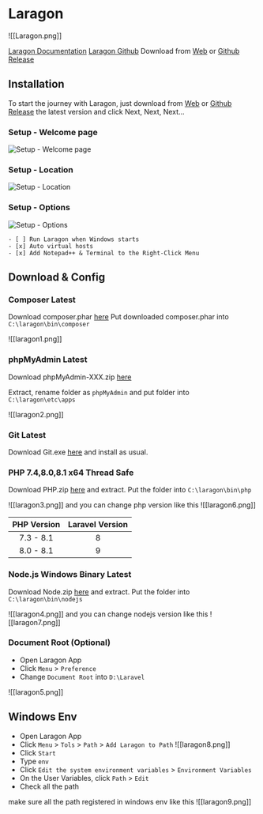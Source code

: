 # Laragon
![[Laragon.png]]

[Laragon Documentation](https://laragon.org/docs/install.html)
[Laragon Github](https://github.com/leokhoa/laragon)
Download from [Web](https://laragon.org/download/) or [Github Release](https://github.com/leokhoa/laragon/releases)

## Installation
To start the journey with Laragon, just download from [Web](https://laragon.org/download/) or [Github Release](https://github.com/leokhoa/laragon/releases) the latest version and click Next, Next, Next...

### Setup - Welcome page

![Setup - Welcome page](https://i.imgur.com/4OyDDhK.png)

### Setup - Location

![Setup - Location](https://i.imgur.com/sJK59DC.png)

### Setup - Options

![Setup - Options](https://i.imgur.com/8oZ4N8E.png)

````ad-important
- [ ] Run Laragon when Windows starts
- [x] Auto virtual hosts
- [x] Add Notepad++ & Terminal to the Right-Click Menu
````

## Download & Config
### Composer Latest
Download composer.phar [here](https://getcomposer.org/download/)
Put downloaded composer.phar into  `C:\laragon\bin\composer`

![[laragon1.png]]
### phpMyAdmin Latest
Download phpMyAdmin-XXX.zip [here](https://www.phpmyadmin.net/downloads/)

Extract, rename folder as `phpMyAdmin` and put folder into `C:\laragon\etc\apps`

![[laragon2.png]]
### Git Latest
Download Git.exe [here](https://git-scm.com/downloads) and install as usual.

### PHP 7.4,8.0,8.1 x64 Thread Safe
Download PHP.zip [here](https://www.php.net/downloads.php) and extract. Put the folder into `C:\laragon\bin\php`

![[laragon3.png]]
and you can change php version like this
![[laragon6.png]]

| PHP Version | Laravel Version |
|:-----------:|:---------------:|
|  7.3 - 8.1  |        8        |
|  8.0 - 8.1  |        9        |

### Node.js Windows Binary Latest
Download Node.zip [here](https://nodejs.org/en/download/) and extract. Put the folder into
`C:\laragon\bin\nodejs`

![[laragon4.png]]
and you can change nodejs version like this
![[laragon7.png]]
### Document Root (Optional)
- Open Laragon App
- Click `Menu` > `Preference`
- Change `Document Root` into `D:\Laravel`

![[laragon5.png]]
## Windows Env
- Open Laragon App
- Click `Menu` > `Tols` > `Path` > `Add Laragon to Path`
![[laragon8.png]]
- Click `Start`
- Type `env`
- Click `Edit the system environment variables` > `Environment Variables`
- On the User Variables, click `Path` > `Edit`
- Check all the path

make sure all the path registered in windows env like this
![[laragon9.png]]